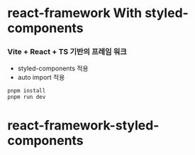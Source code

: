 # react-framework With styled-components
### Vite + React + TS 기반의 프레임 워크

- styled-components 적용
- auto import 적용


```
pnpm install
pnpm run dev
```
# react-framework-styled-components
